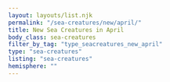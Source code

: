 ```yaml
---
layout: layouts/list.njk
permalink: "/sea-creatures/new/april/"
title: New Sea Creatures in April
body_class: sea-creatures
filter_by_tag: "type_seacreatures_new_april"
type: "sea-creatures"
listing: "sea-creatures"
hemisphere: ""
---
```

